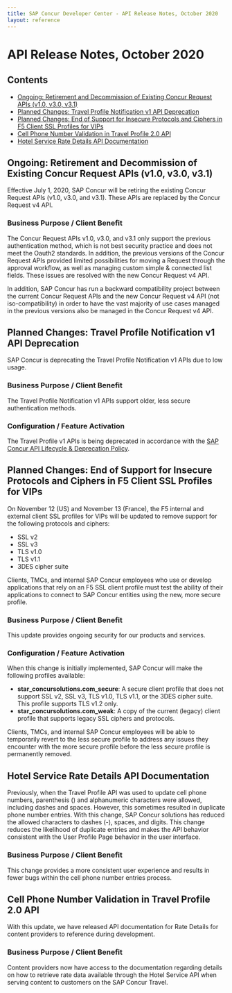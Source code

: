 ```yaml
---
title: SAP Concur Developer Center - API Release Notes, October 2020
layout: reference
---
```

# API Release Notes, October 2020

## Contents

* [Ongoing: Retirement and Decommission of Existing Concur Request APIs (v1.0, v3.0, v3.1)](#ongoing-request-retirement)
* [Planned Changes: Travel Profile Notification v1 API Deprecation](#travel-profile-deprecation)
* [Planned Changes: End of Support for Insecure Protocols and Ciphers in F5 Client SSL Profiles for VIPs](#f5-client-siphers)
* [Cell Phone Number Validation in Travel Profile 2.0 API](#cell-validation-profile)
* [Hotel Service Rate Details API Documentation](#hotel-rate-details)

## <a name="ongoing-request-retirement"></a>Ongoing: Retirement and Decommission of Existing Concur Request APIs (v1.0, v3.0, v3.1)

Effective July 1, 2020, SAP Concur will be retiring the existing Concur Request APIs (v1.0, v3.0, and v3.1). These APIs are replaced by the Concur Request v4 API.

### Business Purpose / Client Benefit

The Concur Request APIs v1.0, v3.0, and v3.1 only support the previous authentication method, which is not best security practice and does not meet the Oauth2 standards. In addition, the previous versions of the Concur Request APIs provided limited possibilities for moving a Request through the approval workflow, as well as managing custom simple & connected list fields. These issues are resolved with the new Concur Request v4 API.

In addition, SAP Concur has run a backward compatibility project between the current Concur Request APIs and the new Concur Request v4 API (not iso-compatibility) in order to have the vast majority of use cases managed in the previous versions also be managed in the Concur Request v4 API.

## <a name="travel-profile-deprecation"></a>Planned Changes: Travel Profile Notification v1 API Deprecation

SAP Concur is deprecating the Travel Profile Notification v1 APIs due to low usage.

### Business Purpose / Client Benefit

The Travel Profile Notification v1 APIs support older, less secure authentication methods.

### Configuration / Feature Activation

The Travel Profile v1 APIs is being deprecated in accordance with the [SAP Concur API Lifecycle & Deprecation Policy](https://developer.concur.com/tools-support/deprecation-policy.html).

## <a name="f5-client-ciphers"></a>Planned Changes: End of Support for Insecure Protocols and Ciphers in F5 Client SSL Profiles for VIPs

On November 12 (US) and November 13 (France), the F5 internal and external client SSL profiles for VIPs will be updated to remove support for the following protocols and ciphers:

  * SSL v2
  * SSL v3
  * TLS v1.0
  * TLS v1.1
  * 3DES cipher suite

Clients, TMCs, and internal SAP Concur employees who use or develop applications that rely on an F5 SSL client profile must test the ability of their applications to connect to SAP Concur entities using the new, more secure profile.

### Business Purpose / Client Benefit

This update provides ongoing security for our products and services.

### Configuration / Feature Activation

When this change is initially implemented, SAP Concur will make the following profiles available:

  * **star_concursolutions.com_secure**: A secure client profile that does not support SSL v2, SSL v3, TLS v1.0, TLS v1.1, or the 3DES cipher suite. This profile supports TLS v1.2 only.
  * **star_concursolutions.com_weak**: A copy of the current (legacy) client profile that supports legacy SSL ciphers and protocols.

Clients, TMCs, and internal SAP Concur employees will be able to temporarily revert to the less secure profile to address any issues they encounter with the more secure profile before the less secure profile is permanently removed.

## <a name="hotel-rate-details"></a>Hotel Service Rate Details API Documentation

Previously, when the Travel Profile API was used to update cell phone numbers,
parenthesis () and alphanumeric characters were allowed, including dashes and
spaces. However, this sometimes resulted in duplicate phone number entries.
With this change, SAP Concur solutions has reduced the allowed characters to dashes (-), spaces, and digits. This change reduces the likelihood of duplicate entries and makes the API behavior consistent with the User Profile Page behavior in the user interface.

### Business Purpose / Client Benefit

This change provides a more consistent user experience and results in fewer bugs within the cell phone number entries process.

## <a name="cell-validation-profile"></a>Cell Phone Number Validation in Travel Profile 2.0 API

With this update, we have released API documentation for Rate Details for content providers to reference during development.

### Business Purpose / Client Benefit

Content providers now have access to the documentation regarding details on how to retrieve rate data available through the Hotel Service API when serving content to customers on the SAP Concur Travel.
